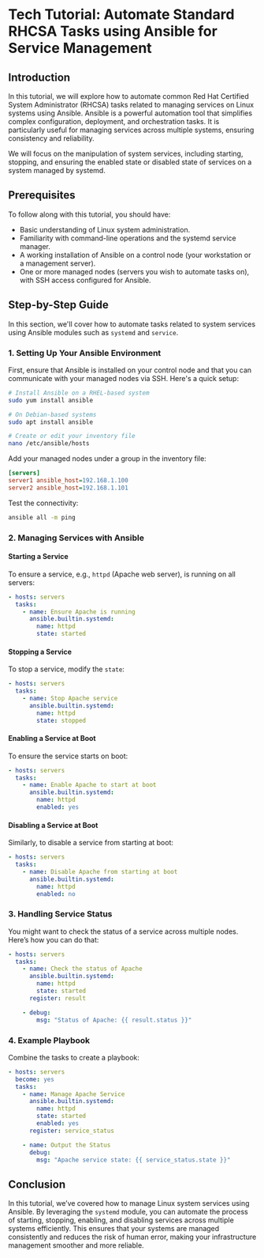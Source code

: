 # Tech Tutorial: Automate Standard RHCSA Tasks using Ansible for Service Management

## Introduction

In this tutorial, we will explore how to automate common Red Hat Certified System Administrator (RHCSA) tasks related to managing services on Linux systems using Ansible. Ansible is a powerful automation tool that simplifies complex configuration, deployment, and orchestration tasks. It is particularly useful for managing services across multiple systems, ensuring consistency and reliability.

We will focus on the manipulation of system services, including starting, stopping, and ensuring the enabled state or disabled state of services on a system managed by systemd.

## Prerequisites

To follow along with this tutorial, you should have:
- Basic understanding of Linux system administration.
- Familiarity with command-line operations and the systemd service manager.
- A working installation of Ansible on a control node (your workstation or a management server).
- One or more managed nodes (servers you wish to automate tasks on), with SSH access configured for Ansible.

## Step-by-Step Guide

In this section, we'll cover how to automate tasks related to system services using Ansible modules such as `systemd` and `service`.

### 1. Setting Up Your Ansible Environment

First, ensure that Ansible is installed on your control node and that you can communicate with your managed nodes via SSH. Here's a quick setup:

```bash
# Install Ansible on a RHEL-based system
sudo yum install ansible

# On Debian-based systems
sudo apt install ansible

# Create or edit your inventory file
nano /etc/ansible/hosts
```

Add your managed nodes under a group in the inventory file:

```ini
[servers]
server1 ansible_host=192.168.1.100
server2 ansible_host=192.168.1.101
```

Test the connectivity:

```bash
ansible all -m ping
```

### 2. Managing Services with Ansible

#### Starting a Service

To ensure a service, e.g., `httpd` (Apache web server), is running on all servers:

```yaml
- hosts: servers
  tasks:
    - name: Ensure Apache is running
      ansible.builtin.systemd:
        name: httpd
        state: started
```

#### Stopping a Service

To stop a service, modify the `state`:

```yaml
- hosts: servers
  tasks:
    - name: Stop Apache service
      ansible.builtin.systemd:
        name: httpd
        state: stopped
```

#### Enabling a Service at Boot

To ensure the service starts on boot:

```yaml
- hosts: servers
  tasks:
    - name: Enable Apache to start at boot
      ansible.builtin.systemd:
        name: httpd
        enabled: yes
```

#### Disabling a Service at Boot

Similarly, to disable a service from starting at boot:

```yaml
- hosts: servers
  tasks:
    - name: Disable Apache from starting at boot
      ansible.builtin.systemd:
        name: httpd
        enabled: no
```

### 3. Handling Service Status

You might want to check the status of a service across multiple nodes. Here’s how you can do that:

```yaml
- hosts: servers
  tasks:
    - name: Check the status of Apache
      ansible.builtin.systemd:
        name: httpd
        state: started
      register: result

    - debug:
        msg: "Status of Apache: {{ result.status }}"
```

### 4. Example Playbook

Combine the tasks to create a playbook:

```yaml
- hosts: servers
  become: yes
  tasks:
    - name: Manage Apache Service
      ansible.builtin.systemd:
        name: httpd
        state: started
        enabled: yes
      register: service_status

    - name: Output the Status
      debug:
        msg: "Apache service state: {{ service_status.state }}"
```

## Conclusion

In this tutorial, we’ve covered how to manage Linux system services using Ansible. By leveraging the `systemd` module, you can automate the process of starting, stopping, enabling, and disabling services across multiple systems efficiently. This ensures that your systems are managed consistently and reduces the risk of human error, making your infrastructure management smoother and more reliable.